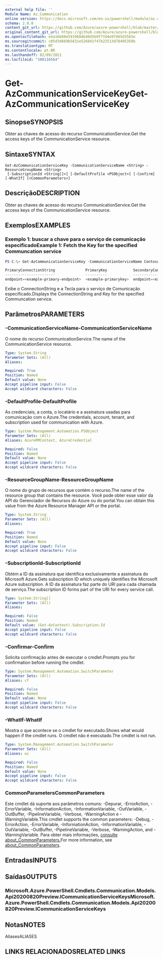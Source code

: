 ```yaml
---
external help file: ''
Module Name: Az.Communication
online version: https://docs.microsoft.com/en-us/powershell/module/az.communication/get-azcommunicationservicekey
schema: 2.0.0
content_git_url: https://github.com/Azure/azure-powershell/blob/master/src/Communication/help/Get-AzCommunicationServiceKey.md
original_content_git_url: https://github.com/Azure/azure-powershell/blob/master/src/Communication/help/Get-AzCommunicationServiceKey.md
ms.openlocfilehash: e4a16b69e5919684b40d5b9f7fd4e97465d3565e
ms.sourcegitcommit: c05d3d669b5631e526841f47b22513d78495350b
ms.translationtype: MT
ms.contentlocale: pt-BR
ms.lasthandoff: 02/09/2021
ms.locfileid: "100116564"
---
```

# <span data-ttu-id="9a4d6-101">Get-AzCommunicationServiceKey</span><span class="sxs-lookup"><span data-stu-id="9a4d6-101">Get-AzCommunicationServiceKey</span></span>

## <span data-ttu-id="9a4d6-102">Sinopse</span><span class="sxs-lookup"><span data-stu-id="9a4d6-102">SYNOPSIS</span></span>
<span data-ttu-id="9a4d6-103">Obter as chaves de acesso do recurso CommunicationService.</span><span class="sxs-lookup"><span data-stu-id="9a4d6-103">Get the access keys of the CommunicationService resource.</span></span>

## <span data-ttu-id="9a4d6-104">Sintaxe</span><span class="sxs-lookup"><span data-stu-id="9a4d6-104">SYNTAX</span></span>

```
Get-AzCommunicationServiceKey -CommunicationServiceName <String> -ResourceGroupName <String>
 [-SubscriptionId <String[]>] [-DefaultProfile <PSObject>] [-Confirm] [-WhatIf] [<CommonParameters>]
```

## <span data-ttu-id="9a4d6-105">Descrição</span><span class="sxs-lookup"><span data-stu-id="9a4d6-105">DESCRIPTION</span></span>
<span data-ttu-id="9a4d6-106">Obter as chaves de acesso do recurso CommunicationService.</span><span class="sxs-lookup"><span data-stu-id="9a4d6-106">Get the access keys of the CommunicationService resource.</span></span>

## <span data-ttu-id="9a4d6-107">Exemplos</span><span class="sxs-lookup"><span data-stu-id="9a4d6-107">EXAMPLES</span></span>

### <span data-ttu-id="9a4d6-108">Exemplo 1: buscar a chave para o serviço de comunicação especificado</span><span class="sxs-lookup"><span data-stu-id="9a4d6-108">Example 1: Fetch the Key for the specified Communcation service</span></span>
```powershell
PS C:\> Get-AzCommunicationServiceKey -CommunicationServiceName ContosoAcsResource1 -ResourceGroupName ContosoResourceProvider1

PrimaryConnectionString              PrimaryKey            SecondaryConnectionString               SecondaryKey
-----------------------              ----------            -----------------------                 ----------
endpoint=<example-primary-endpoint>  <example-primarykey>  endpoint=<example-secondary-endpoint>   <example-secondarykey>
```

<span data-ttu-id="9a4d6-109">Exibe o ConnectionString e a Tecla para o serviço de Comunicação especificado.</span><span class="sxs-lookup"><span data-stu-id="9a4d6-109">Displays the ConnectionString and Key for the specified Communcation service.</span></span>

## <span data-ttu-id="9a4d6-110">Parâmetros</span><span class="sxs-lookup"><span data-stu-id="9a4d6-110">PARAMETERS</span></span>

### <span data-ttu-id="9a4d6-111">-CommunicationServiceName</span><span class="sxs-lookup"><span data-stu-id="9a4d6-111">-CommunicationServiceName</span></span>
<span data-ttu-id="9a4d6-112">O nome do recurso CommunicationService.</span><span class="sxs-lookup"><span data-stu-id="9a4d6-112">The name of the CommunicationService resource.</span></span>

```yaml
Type: System.String
Parameter Sets: (All)
Aliases:

Required: True
Position: Named
Default value: None
Accept pipeline input: False
Accept wildcard characters: False
```

### <span data-ttu-id="9a4d6-113">-DefaultProfile</span><span class="sxs-lookup"><span data-stu-id="9a4d6-113">-DefaultProfile</span></span>
<span data-ttu-id="9a4d6-114">As credenciais, a conta, o locatário e a assinatura usadas para comunicação com o Azure.</span><span class="sxs-lookup"><span data-stu-id="9a4d6-114">The credentials, account, tenant, and subscription used for communication with Azure.</span></span>

```yaml
Type: System.Management.Automation.PSObject
Parameter Sets: (All)
Aliases: AzureRMContext, AzureCredential

Required: False
Position: Named
Default value: None
Accept pipeline input: False
Accept wildcard characters: False
```

### <span data-ttu-id="9a4d6-115">-ResourceGroupName</span><span class="sxs-lookup"><span data-stu-id="9a4d6-115">-ResourceGroupName</span></span>
<span data-ttu-id="9a4d6-116">O nome do grupo de recursos que contém o recurso.</span><span class="sxs-lookup"><span data-stu-id="9a4d6-116">The name of the resource group that contains the resource.</span></span>
<span data-ttu-id="9a4d6-117">Você pode obter esse valor da API do Gerenciador de Recursos do Azure ou do portal.</span><span class="sxs-lookup"><span data-stu-id="9a4d6-117">You can obtain this value from the Azure Resource Manager API or the portal.</span></span>

```yaml
Type: System.String
Parameter Sets: (All)
Aliases:

Required: True
Position: Named
Default value: None
Accept pipeline input: False
Accept wildcard characters: False
```

### <span data-ttu-id="9a4d6-118">-SubscriptionId</span><span class="sxs-lookup"><span data-stu-id="9a4d6-118">-SubscriptionId</span></span>
<span data-ttu-id="9a4d6-119">Obtém a ID da assinatura que identifica exclusivamente a assinatura do Microsoft Azure.</span><span class="sxs-lookup"><span data-stu-id="9a4d6-119">Gets subscription ID which uniquely identifies the Microsoft Azure subscription.</span></span>
<span data-ttu-id="9a4d6-120">A ID da assinatura faz parte do URI para cada chamada de serviço.</span><span class="sxs-lookup"><span data-stu-id="9a4d6-120">The subscription ID forms part of the URI for every service call.</span></span>

```yaml
Type: System.String[]
Parameter Sets: (All)
Aliases:

Required: False
Position: Named
Default value: (Get-AzContext).Subscription.Id
Accept pipeline input: False
Accept wildcard characters: False
```

### <span data-ttu-id="9a4d6-121">-Confirmar</span><span class="sxs-lookup"><span data-stu-id="9a4d6-121">-Confirm</span></span>
<span data-ttu-id="9a4d6-122">Solicita confirmação antes de executar o cmdlet.</span><span class="sxs-lookup"><span data-stu-id="9a4d6-122">Prompts you for confirmation before running the cmdlet.</span></span>

```yaml
Type: System.Management.Automation.SwitchParameter
Parameter Sets: (All)
Aliases: cf

Required: False
Position: Named
Default value: None
Accept pipeline input: False
Accept wildcard characters: False
```

### <span data-ttu-id="9a4d6-123">-WhatIf</span><span class="sxs-lookup"><span data-stu-id="9a4d6-123">-WhatIf</span></span>
<span data-ttu-id="9a4d6-124">Mostra o que acontece se o cmdlet for executado.</span><span class="sxs-lookup"><span data-stu-id="9a4d6-124">Shows what would happen if the cmdlet runs.</span></span>
<span data-ttu-id="9a4d6-125">O cmdlet não é executado.</span><span class="sxs-lookup"><span data-stu-id="9a4d6-125">The cmdlet is not run.</span></span>

```yaml
Type: System.Management.Automation.SwitchParameter
Parameter Sets: (All)
Aliases: wi

Required: False
Position: Named
Default value: None
Accept pipeline input: False
Accept wildcard characters: False
```

### <span data-ttu-id="9a4d6-126">CommonParameters</span><span class="sxs-lookup"><span data-stu-id="9a4d6-126">CommonParameters</span></span>
<span data-ttu-id="9a4d6-127">Este cmdlet dá suporte aos parâmetros comuns: -Depurar, -ErrorAction, -ErrorVariable, -InformationAction, -InformationVariable, -OutVariable, -OutBuffer, -PipelineVariable, -Verbose, -WarningAction e -WarningVariable.</span><span class="sxs-lookup"><span data-stu-id="9a4d6-127">This cmdlet supports the common parameters: -Debug, -ErrorAction, -ErrorVariable, -InformationAction, -InformationVariable, -OutVariable, -OutBuffer, -PipelineVariable, -Verbose, -WarningAction, and -WarningVariable.</span></span> <span data-ttu-id="9a4d6-128">Para obter mais informações, [consulte about_CommonParameters.](http://go.microsoft.com/fwlink/?LinkID=113216)</span><span class="sxs-lookup"><span data-stu-id="9a4d6-128">For more information, see [about_CommonParameters](http://go.microsoft.com/fwlink/?LinkID=113216).</span></span>

## <span data-ttu-id="9a4d6-129">Entradas</span><span class="sxs-lookup"><span data-stu-id="9a4d6-129">INPUTS</span></span>

## <span data-ttu-id="9a4d6-130">Saídas</span><span class="sxs-lookup"><span data-stu-id="9a4d6-130">OUTPUTS</span></span>

### <span data-ttu-id="9a4d6-131">Microsoft.Azure.PowerShell.Cmdlets.Communication.Models.Api20200820Preview.ICommunicationServiceKeys</span><span class="sxs-lookup"><span data-stu-id="9a4d6-131">Microsoft.Azure.PowerShell.Cmdlets.Communication.Models.Api20200820Preview.ICommunicationServiceKeys</span></span>

## <span data-ttu-id="9a4d6-132">Notas</span><span class="sxs-lookup"><span data-stu-id="9a4d6-132">NOTES</span></span>

<span data-ttu-id="9a4d6-133">Aliases</span><span class="sxs-lookup"><span data-stu-id="9a4d6-133">ALIASES</span></span>

## <span data-ttu-id="9a4d6-134">LINKS RELACIONADOS</span><span class="sxs-lookup"><span data-stu-id="9a4d6-134">RELATED LINKS</span></span>

